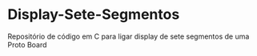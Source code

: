 # Display-Sete-Segmentos
Repositório de código em C para ligar display de sete segmentos de uma Proto Board
